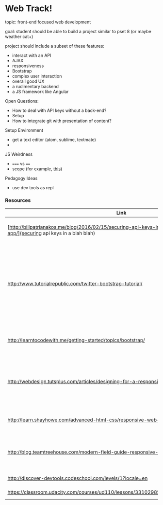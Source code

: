 # Web Track! 


topic: front-end focused web development

goal: student should be able to build a project similar to pset 8 (or maybe weather cat+)

project should include a subset of these features:
* interact with an API
* AJAX
* responsiveness
* Bootstrap
* complex user interaction
* overall good UX 
* a rudimentary backend
* a JS framework like Angular


Open Questions:
* How to deal with API keys without a back-end?
* Setup
* How to integrate git with presentation of content?

Setup Environment
* get a text editor (atom, sublime, textmate)
* 

JS Weirdness
* `===` vs `==`
* scope (for example, [this](https://classroom.udacity.com/courses/ud989/lessons/3417188540/concepts/34803486710923))

Pedagogy Ideas
* use dev tools as repl


### Resources

|Link | Topics | Notes|
|----|--------|------|
[http://billpatrianakos.me/blog/2016/02/15/securing-api-keys-in-a-javascript-single-page-app/](securing api keys in a blah blah) | AJAX, APIs | might answer the api key question
http://www.tutorialrepublic.com/twitter-bootstrap-tutorial/ | Bootstrap | Pretty solid tutorial, W3-esque, very in-depth, not great layout, needs to be prefaced with a better intro
http://learntocodewith.me/getting-started/topics/bootstrap/ | Bootstrap | Decent intro / explanation / motivation
http://webdesign.tutsplus.com/articles/designing-for-a-responsive-web--webdesign-3850 | Responsiveness | Written for designers, but gives a good overview of the problem / motivation
http://learn.shayhowe.com/advanced-html-css/responsive-web-design/ | Responsiveness | a Tutorial / Article. Kinda good? 
http://blog.teamtreehouse.com/modern-field-guide-responsive-web-design | Responsiveness | ARticle. Might be the winner for introducing the topic
http://discover-devtools.codeschool.com/levels/1?locale=en | Chrome Dev Tools | Interactive Course | Seems great
https://classroom.udacity.com/courses/ud110/lessons/3310298553/concepts/31806585980923 | AJAX, APIs | Interactive Course | Seems legit, has a project

